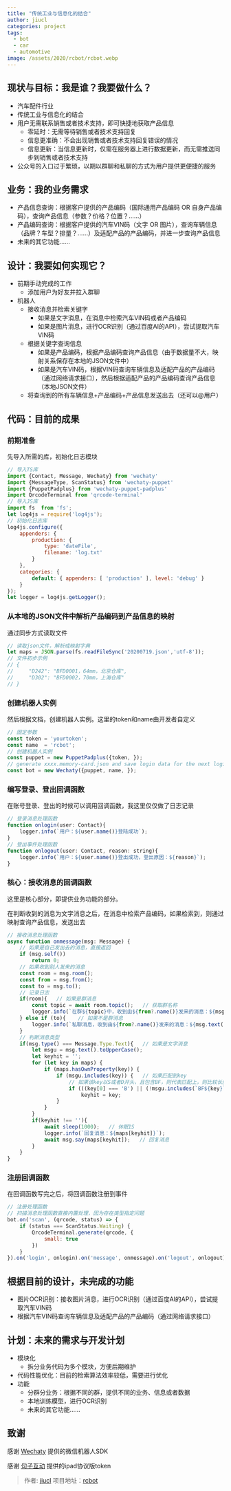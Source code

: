 ```yaml
---
title: "传统工业与信息化的结合"
author: jiucl
categories: project
tags:
  - bot
  - car
  - automotive
image: /assets/2020/rcbot/rcbot.webp
---
```


## 现状与目标：我是谁？我要做什么？

* 汽车配件行业
* 传统工业与信息化的结合
* 用户无需联系销售或者技术支持，即可快捷地获取产品信息
  * 零延时：无需等待销售或者技术支持回复
  * 信息更准确：不会出现销售或者技术支持回复错误的情况
  * 信息更新：当信息更新时，仅需在服务器上进行数据更新，而无需推送同步到销售或者技术支持
* 公众号的入口过于繁琐，以期以群聊和私聊的方式为用户提供更便捷的服务

## 业务：我的业务需求

* 产品信息查询：根据客户提供的产品编码（国际通用产品编码 OR 自身产品编码），查询产品信息（参数？价格？位置？......）
* 产品编码查询：根据客户提供的汽车VIN码（文字 OR 图片），查询车辆信息（品牌？车型？排量？......）及适配产品的产品编码，并进一步查询产品信息
* 未来的其它功能......

## 设计：我要如何实现它？

* 前期手动完成的工作
  * 添加用户为好友并拉入群聊
* 机器人
  * 接收消息并检索关键字
    * 如果是文字消息，在消息中检索汽车VIN码或者产品编码
    * 如果是图片消息，进行OCR识别（通过百度AI的API），尝试提取汽车VIN码
  * 根据关键字查询信息
    * 如果是产品编码，根据产品编码查询产品信息（由于数据量不大，映射关系保存在本地的JSON文件中）
    * 如果是汽车VIN码，根据VIN码查询车辆信息及适配产品的产品编码（通过网络请求接口），然后根据适配产品的产品编码查询产品信息（本地JSON文件）
  * 将查询到的所有车辆信息+产品编码+产品信息发送出去（还可以@用户）

## 代码：目前的成果

### 前期准备

先导入所需的库，初始化日志模块

```js
// 导入TS库
import {Contact, Message, Wechaty} from 'wechaty'
import {MessageType, ScanStatus} from 'wechaty-puppet'
import {PuppetPadplus} from 'wechaty-puppet-padplus'
import QrcodeTerminal from 'qrcode-terminal'
// 导入JS库
import fs  from 'fs';
let log4js = require('log4js');
// 初始化日志库
log4js.configure({
    appenders: {
        production: {
            type: 'dateFile',
            filename: 'log.txt'
        }
    },
    categories: {
        default: { appenders: [ 'production' ], level: 'debug' }
    }
});
let logger = log4js.getLogger();
```

### 从本地的JSON文件中解析产品编码到产品信息的映射

通过同步方式读取文件

```js
// 读取json文件，解析成映射字典
let maps = JSON.parse(fs.readFileSync('20200719.json','utf-8'));
// 文件初步示例
// {
//     "D242": "BFD0001，64mm，北京仓库",
//     "D302": "BFD0002，70mm，上海仓库"
// }
```

### 创建机器人实例

然后根据文档，创建机器人实例。这里的token和name由开发者自定义

```js
// 固定参数
const token = 'yourtoken';
const name  = 'rcbot';
// 创建机器人实例
const puppet = new PuppetPadplus({token, });
// generate xxxx.memory-card.json and save login data for the next login
const bot = new Wechaty({puppet, name, });
```

### 编写登录、登出回调函数

在账号登录、登出的时候可以调用回调函数，我这里仅仅做了日志记录

```js
// 登录消息处理函数
function onlogin(user: Contact){
    logger.info(`用户：${user.name()}登陆成功`);
}
// 登出事件处理函数
function onlogout(user: Contact, reason: string){
    logger.info(`用户：${user.name()}登出成功，登出原因：${reason}`);
}
```

### 核心：接收消息的回调函数

这里是核心部分，即提供业务功能的部分。

在判断收到的消息为文字消息之后，在消息中检索产品编码，如果检索到，则通过映射查询产品信息，发送出去

```js
// 接收消息处理函数
async function onmessage(msg: Message) {
    // 如果是自己发出去的消息，直接返回
    if (msg.self())
        return 0;
    // 如果收到别人发来的消息
    const room = msg.room();
    const from = msg.from();
    const to = msg.to();
    // 记录日志
    if(room){   // 如果是群消息
        const topic = await room.topic();   // 获取群名称
        logger.info(`在群${topic}中，收到由${from?.name()}发来的消息：${msg.text()}`);
    } else if (to){    // 如果不是群消息
        logger.info(`私聊消息，收到由${from?.name()}发来的消息：${msg.text()}`);
    }
    // 判断消息类型
    if(msg.type() === Message.Type.Text){   // 如果是文字消息
        let msgu = msg.text().toUpperCase();
        let keyhit = '';
        for (let key in maps) {
            if (maps.hasOwnProperty(key)) {
                if (msgu.includes(key)) {   // 如果匹配到key
                    // 如果该key以S或者D开头，且包含BF，则代表匹配上，则比较长度
                    if (((key[0] === 'B') || (!msgu.includes(`BF${key}`))) && (keyhit.length < key.length))
                        keyhit = key;
                }
            }
        }
        if(keyhit !== ''){
            await sleep(1000);   // 休眠1S
            logger.info(`回复消息：${maps[keyhit]}`);
            await msg.say(maps[keyhit]);   // 回复消息
        }
    }
}
```

### 注册回调函数

在回调函数写完之后，将回调函数注册到事件

```js
// 注册处理函数
// 扫描消息处理函数直接内置处理，因为存在类型指定问题
bot.on('scan', (qrcode, status) => {
    if (status === ScanStatus.Waiting) {
        QrcodeTerminal.generate(qrcode, {
            small: true
        })
    }
}).on('login', onlogin).on('message', onmessage).on('logout', onlogout).start();

```

## 根据目前的设计，未完成的功能

* 图片OCR识别：接收图片消息，进行OCR识别（通过百度AI的API），尝试提取汽车VIN码
* 根据汽车VIN码查询车辆信息及适配产品的产品编码（通过网络请求接口）

## 计划：未来的需求与开发计划

* 模块化
  * 拆分业务代码为多个模块，方便后期维护
* 代码性能优化：目前的检索算法效率较低，需要进行优化
* 功能
  * 分群分业务：根据不同的群，提供不同的业务、信息或者数据
  * 本地训练模型，进行OCR识别
  * 未来的其它功能......

## 致谢

感谢 [Wechaty](https://wechaty.js.org/) 提供的微信机器人SDK

感谢 [句子互动](https://www.juzibot.com/) 提供的ipad协议版token

> 作者: [jiucl](https://github.com/jiucl/)
> 项目地址：[rcbot](https://github.com/jiucl/rcbot)
